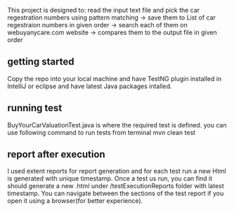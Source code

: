 This project is designed to:
read the input text file and pick the car regestration numbers using pattern matching -> save them to List of car regestraion numbers in given order -> search each of them on webuyanycare.com website -> compares them to the output file in given order

## getting started
Copy the repo into your local machine and have TestNG plugin installed in IntelliJ or eclipse and have latest Java packages intalled.

## running test
BuyYourCarValuationTest.java is where the required test is defined.
you can use following command to run tests from terminal 
mvn clean test

## report after execution
I used extent reports for report generation and for each test run a new Html is generated with unique timestamp.
Once a test us run, you can find it should generate a new .html under /testExecutionReports folder with latest timestamp.
You can navigate between the sections of the test report if you open it using a browser(for better experience).
